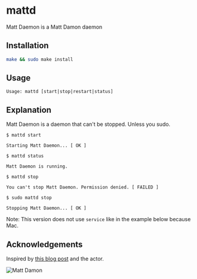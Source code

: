 # mattd

Matt Daemon is a Matt Damon daemon

## Installation

```bash
make && sudo make install
```

## Usage

```
Usage: mattd [start|stop|restart|status]
```

## Explanation

Matt Daemon is a daemon that can't be stopped. Unless you sudo.

```
$ mattd start

Starting Matt Daemon... [ OK ]

$ mattd status

Matt Daemon is running.

$ mattd stop

You can't stop Matt Daemon. Permission denied. [ FAILED ]

$ sudo mattd stop

Stopping Matt Daemon... [ OK ]
```

Note: This version does not use `service` like in the example below because Mac.

## Acknowledgements

Inspired by [this blog post](http://blog.yjl.im/2012/02/you-cant-stop-matt-daemon.html) and the actor.

![Matt Damon](https://i.imgur.com/vRRMsnD.gif)
